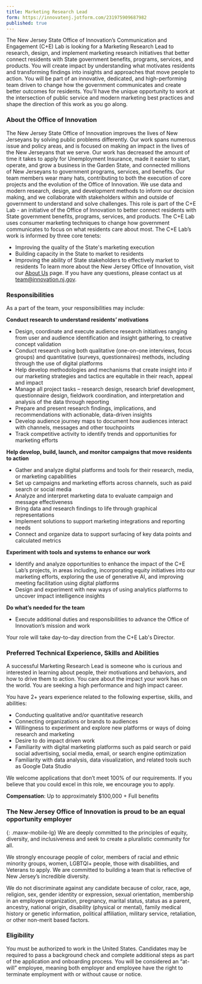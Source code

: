 ```yaml
---
title: Marketing Research Lead
form: https://innovatenj.jotform.com/231975909687982
published: true
---
```


The New Jersey State Office of Innovation’s Communication and Engagement (C+E) Lab is looking for a Marketing Research Lead to research, design, and implement marketing research initiatives that better connect residents with State government benefits, programs, services, and products. You will create impact by understanding what motivates residents and transforming findings into insights and approaches that move people to action. 
You will be part of an innovative, dedicated, and high-performing team driven to change how the government communicates and create better outcomes for residents. You’ll have the unique opportunity to work at the intersection of public service and modern marketing best practices and shape the direction of this work as you go along. 

### About the Office of Innovation

The New Jersey State Office of Innovation improves the lives of New Jerseyans by solving public problems differently. Our work spans numerous issue and policy areas, and is focused on making an impact in the lives of the New Jerseyans that we serve. Our work has decreased the amount of time it takes to apply for Unemployment Insurance, made it easier to start, operate, and grow a business in the Garden State, and connected millions of New Jerseyans to government programs, services, and benefits.
Our team members wear many hats, contributing to both the execution of core projects and the evolution of the Office of Innovation. We use data and modern research, design, and development methods to inform our decision making, and we collaborate with stakeholders within and outside of government to understand and solve challenges. 
This role is part of the C+E Lab - an initiative of the Office of Innovation to better connect residents with State government benefits, programs, services, and products. The C+E Lab uses consumer marketing techniques to change how government communicates to focus on what residents care about most.
The C+E Lab’s work is informed by three core tenets:
- Improving the quality of the State's marketing execution
- Building capacity in the State to market to residents
- Improving the ability of State stakeholders to effectively market to residents
To learn more about the New Jersey Office of Innovation, visit our [About Us](https://innovation.nj.gov/about) page. If you have any questions, please contact us at [team@innovation.nj.gov](mailto:team@innovation.nj.gov).

### Responsibilities

As a part of the team, your responsibilities may include:

**Conduct research to understand residents’ motivations**
- Design, coordinate and execute audience research initiatives ranging from user and audience identification and insight gathering, to creative concept validation
- Conduct research using both qualitative (one-on-one interviews, focus groups) and quantitative (surveys, questionnaires) methods, including through the use of digital platforms
- Help develop methodologies and mechanisms that create insight into if our marketing strategies and tactics are equitable in their reach, appeal and impact 
- Manage all project tasks – research design, research brief development, questionnaire design, fieldwork coordination, and interpretation and analysis of the data through reporting 
- Prepare and present research findings, implications, and recommendations with actionable, data-driven insights 
- Develop audience journey maps to document how audiences interact with channels, messages and other touchpoints
- Track competitive activity to identify trends and opportunities for marketing efforts


**Help develop, build, launch, and monitor campaigns that move residents to action**
- Gather and analyze digital platforms and tools for their research, media, or marketing capabilities
- Set up campaigns and marketing efforts across channels, such as paid search or social media
- Analyze and interpret marketing data to evaluate campaign and message effectiveness
- Bring data and research findings to life through graphical representations
- Implement solutions to support marketing integrations and reporting needs
- Connect and organize data to support surfacing of key data points and calculated metrics


**Experiment with tools and systems to enhance our work**
- Identify and analyze opportunities to enhance the impact of the C+E Lab’s projects, in areas including, incorporating equity initiatives into our marketing efforts, exploring the use of generative AI, and improving meeting facilitation using digital platforms 
- Design and experiment with new ways of using analytics platforms to uncover impact intelligence insights 

**Do what’s needed for the team**
- Execute additional duties and responsibilities to advance the Office of Innovation’s mission and work

Your role will take day-to-day direction from the C+E Lab's Director. 

### Preferred Technical Experience, Skills and Abilities

A successful Marketing Research Lead is someone who is curious and interested in learning about people, their motivations and behaviors, and how to drive them to action. You care about the impact your work has on the world. You are seeking a high performance and high impact career.

You have 2+ years experience related to the following expertise, skills, and abilities: 
- Conducting qualitative and/or quantitative research
- Connecting organizations or brands to audiences
- Willingness to experiment and explore new platforms or ways of doing research and marketing
- Desire to do impact driven work 
- Familiarity with digital marketing platforms such as paid search or paid social advertising, social media, email, or search engine optimization 
- Familiarity with data analysis, data visualization, and related tools such as Google Data Studio 

We welcome applications that don’t meet 100% of our requirements. If you believe that you could excel in this role, we encourage you to apply.

**Compensation**:  Up to approximately $100,000 + Full benefits

### The New Jersey Office of Innovation is proud to be an equal opportunity employer
{: .maxw-mobile-lg}
We are deeply committed to the principles of equity, diversity, and inclusiveness and seek to create a pluralistic community for all.

We strongly encourage people of color, members of racial and ethnic minority groups, women, LGBTQI+ people, those with disabilities, and Veterans to apply. We are committed to building a team that is reflective of New Jersey’s incredible diversity.  

We do not discriminate against any candidate because of color, race, age, religion, sex, gender identity or expression, sexual orientation, membership in an employee organization, pregnancy, marital status, status as a parent, ancestry, national origin, disability (physical or mental), family medical history or genetic information, political affiliation, military service, retaliation, or other non-merit based factors.

### Eligibility

You must be authorized to work in the United States. Candidates may be required to pass a background check and complete additional steps as part of the application and onboarding process. You will be considered an “at-will” employee, meaning both employer and employee have the right to terminate employment with or without cause or notice. 
